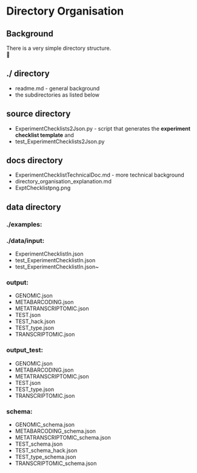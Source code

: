 # Directory Organisation 

## Background
There is a very simple directory structure.  
:minidisc:

## ./ directory
* readme.md - general background
* the subdirectories as listed below

## source directory
* ExperimentChecklists2Json.py - script that generates the **experiment checklist template** and 
* test_ExperimentChecklists2Json.py

## docs directory
* ExperimentChecklistTechnicalDoc.md - more technical background
* directory_organisation_explanation.md
* ExptChecklistpng.png


## data directory
### ./examples:

### ./data/input:
* ExperimentChecklistIn.json
* test_ExperimentChecklistIn.json
* test_ExperimentChecklistIn.json~

### output:
* GENOMIC.json
* METABARCODING.json
* METATRANSCRIPTOMIC.json
* TEST.json
* TEST_hack.json
* TEST_type.json
* TRANSCRIPTOMIC.json

### output_test:
* GENOMIC.json
* METABARCODING.json
* METATRANSCRIPTOMIC.json
* TEST.json
* TEST_type.json
* TRANSCRIPTOMIC.json

### schema:
* GENOMIC_schema.json
* METABARCODING_schema.json
* METATRANSCRIPTOMIC_schema.json
* TEST_schema.json
* TEST_schema_hack.json
* TEST_type_schema.json
* TRANSCRIPTOMIC_schema.json
